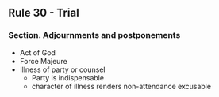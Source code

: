 ## Rule 30 - Trial

### Section. Adjournments and postponements
- Act of God
- Force Majeure
- Illness of party or counsel
    - Party is indispensable
    - character of illness renders non-attendance excusable